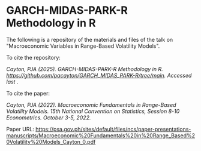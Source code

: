 # GARCH-MIDAS-PARK-R Methodology in R

The following is a repository of the materials and files of the talk on "Macroeconomic Variables in Range-Based Volatility Models".

To cite the repository:

*Cayton, PJA (2025). GARCH-MIDAS-PARK-R Methodology in R. https://github.com/pacayton/GARCH_MIDAS_PARK-R/tree/main. Accessed last <date>.*

To cite the paper:

*Cayton, PJA (2022). Macroeconomic Fundamentals in Range-Based Volatility Models. 15th National Convention on Statistics, Session 8-10 Econometrics. October 3-5, 2022.*

Paper URL: https://psa.gov.ph/sites/default/files/ncs/paper-presentations-manuscripts/Macroeconomic%20Fundamentals%20in%20Range_Based%20Volatility%20Models_Cayton_0.pdf
